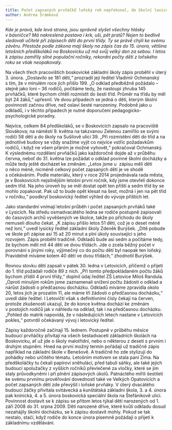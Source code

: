 ```yaml
---
title: Počet zapsaných prvňáčků loňský rok nepřekonal, do školní lavice v září usedne i několik pětiletých
author: Andrea Šrámková
---
```


*Kde je pravá, kde levá strana, jsou správně slyšet všechny hlásky v básničce? Má nakreslená postava i krk, uši, pět prstů? Nejen to bedlivě sledovali učitelé při zápisech dětí do první třídy. Ty se právě chýlí ke svému závěru. Přestože podle zákona mají školy na zápis čas do 15. února, většina letošních předškoláků na Boskovicku už má svůj velký den za sebou. I letos k zápisu zamířily silné populační ročníky, rekordní počty dětí z loňského roku se však neopakovaly.*

Na všech třech pracovištích boskovické základní školy zápis proběhl v úterý 3. února. „Dostavilo se 181 dětí,“ prozradil její ředitel Vladimír Ochmanský s tím, že v minulém roce jich přišlo 199. „O odklad předběžně požádalo – stejně jako loni – 36 rodičů, počítáme tedy, že nastoupí zhruba 145 prvňáčků, které bychom chtěli rozmístit do šesti tříd. Průměr na třídu by měl být 24 žáků,“ upřesnil. Ve dvou případech se jedná o děti, kterým školní povinnosti začnou dříve, než oslaví šesté narozeniny. Podobně jako u odkladů, i v těchto případech je nutné doporučení pedagogicko-psychologické poradny.

Nejvíce, celkem 84 předškoláků, se v Boskovicích zapsalo na pracoviště Slovákova; na náměstí 9. května na takzvanou Zelenou zamířilo se svými rodiči 58 dětí a do školy na Sušilově ulici 39. „Při rozmístění dětí do tříd a na jednotlivé budovy se vždy snažíme vyjít co nejvíce vstříc požadavkům rodičů, i když ne všem přáním je možné vyhovět,“ pokračoval Ochmanský. 
K výslednému rozdělení prvňáčků jako každoročně dojde až v průběhu června, neboť do 31. května lze požádat o odklad povinné školní docházky a může tedy ještě docházet ke změnám. „Letos jsme u  zápisu měli dětí o něco méně, nicméně celkový počet zapsaných dětí je ve shodě s očekáváním. Podle materiálu, který v roce 2014 projednávala rada města, je v Boskovicích nejsilnějším letošní první ročník, kdy jsme otevřeli dokonce sedm tříd. Na jeho úroveň by se měl dostat opět ten příští a sedm tříd by se mohlo zopakovat. Pak už to bude opět klesat na šest, možná i jen na pět tříd v ročníku,“ poodkryl boskovický ředitel výhled do vývoje příštích let.

Jako standardní vnímají letošní průběh i počet zapsaných prvňáků také v Lysicích. Na středu osmadvacátého ledna se rodiče postupně zapisovali do časových archů vyvěšených ve školce, takže po příchodu do školy nemuseli dlouho čekat. „K zápisu přišlo letos 51 dětí, což je o deset méně než loni,“ uvedl lysický ředitel základní školy Zdeněk Burýšek. „Dítě pobude ve škole při zápise asi 15 až 20 minut a plní úkoly související s jeho rozvojem. Zápis proběhl tradičně. Odkladů bude asi sedm a počítáme tedy, že bychom měli mít 44 dětí ve dvou třídách. Jde o zcela běžný počet v porovnání s jinými roky, výjimečný co do počtu dětí byl naopak ten loňský. Pravidelně míváme kolem 40 dětí ve dvou třídách,“ zhodnotil Burýšek.

Rovnou stovku dětí zapsali v pátek 30. ledna v Letovicích, přičemž o přijetí do 1. tříd požádali rodiče 89 z nich. „Při tomto předpokládaném počtu žáků bychom zřídili 4 první třídy,“ doplnil údaj ředitel ZŠ Letovice Miloš Randula. „Oproti minulým rokům jsme zaznamenali snížení počtu žádostí o odklad a nárůst žádostí o předčasnou docházku. Odkladů míváme zpravidla okolo 20, letos jich je prozatím 11, ale máme tři žádosti o předčasnou docházku,“ uvedl dále ředitel. I Letovičtí však s definitivními čísly čekají na červen, protože zkušenosti ukazují, že do konce května dochází ke změnám v postojích rodičů jak v náhledu na odklad, tak i na předčasnou docházku. „Pohled do matrik napovídá, že v následujících letech nastane v Letovicích pokles,“ potvrdil očekávaný vývoj i letovický ředitel.

Zápisy každoročně začínají 15. lednem. Postupně v průběhu měsíce budoucí prvňáčky přivítají na všech šestadvaceti základních školách na Boskovicku, ať už jde o školy malotřídní, nebo o některou z deseti s prvním i druhým stupněm. Hned na první možný termín pořádají už tradičně zápis například na základní škole v Benešově. A tradičně ho zde stylizují do pohádky nebo určitého tématu. Letošním motivem se stala paní Zima. Na předškoláčky tu čekali papíroví sněhuláci, před tabulí sáňky, ale také jejich budoucí spolužačky z vyšších ročníků převlečené za vločky, které se jim staly průvodkyněmi i při plnění zápisových úkolů. Patnáctého mířili šestiletí ke svému prvnímu prověřování dovedností také ve Velkých Opatovicích a počet zapsaných dětí zde převýšil i loňské prvňáky. V úterý dvacátého budoucí žáčky přivítala svitávecká a kunštátská základní škola, 3. a 4. února pak knínická, 4. a 5. února boskovická speciální škola na Štefánikově ulici. Povinnost dostavit se k zápisu se přitom letos týkal dětí narozených od 1. září 2008 do 31. srpna 2009. Děti narozené dříve, které kvůli odkladu dosud nezahájily školní docházku, se k zápisu dostavit mohly. Pokud se tak nestalo, stačí, když rodiče do konce února písemně požádají o přijetí k základnímu vzdělávání.